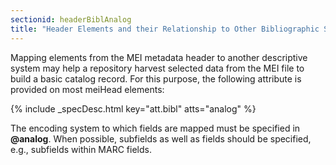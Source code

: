 ```yaml
---
sectionid: headerBiblAnalog
title: "Header Elements and their Relationship to Other Bibliographic Standards"
---
```




Mapping elements from the MEI metadata header to another descriptive system may help
a
repository harvest selected data from the MEI file to build a basic catalog record.
For this
purpose, the following attribute is provided on most meiHead elements:



{% include _specDesc.html key="att.bibl" atts="analog" %}



The encoding system to which fields are mapped must be specified in **@analog**. When
possible, subfields as well as fields should be specified, e.g., subfields within
MARC
fields.



